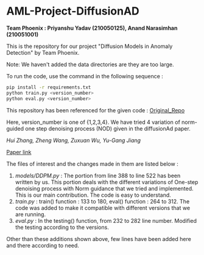 # AML-Project-DiffusionAD

**Team Phoenix : Priyanshu Yadav (210050125), Anand Narasimhan (210051001)**

This is the repository for our project "Diffusion Models in Anomaly Detection" by Team Phoenix. 

Note: We haven't added the data directories are they are too large. 

To run the code, use the command in the following sequence : 
```bash
pip install -r requirements.txt
python train.py <version_number>
python eval.py <version_number>
```

This repository has been referenced for the given code : [Original_Repo](https://github.com/HuiZhang0812/DiffusionAD?tab=readme-ov-file)

Here, version_number is one of {1,2,3,4}. We have tried 4 variation of norm-guided one step denoising process (NOD) given in the diffusionAd paper.

*Hui Zhang, Zheng Wang, Zuxuan Wu, Yu-Gang Jiang*

[Paper link](https://arxiv.org/abs/2303.08730) 


The files of interest and the changes made in them are listed below : 
1. *models/DDPM.py* : The portion from line 388 to line 522 has been written by us. This portion deals with the different variations of One-step denoising process with Norm guidance that we tried and implemented. This is our main contribution. The code is easy to understand. 
2. *train.py* : train() function : 133 to 180,  eval() function : 264 to 312. The code was added to make it compatible with different versions that we are running.
3. *eval.py* : In the testing() function, from 232 to 282 line number. Modified the testing according to the versions.



Other than these additions shown above, few lines have been added here and there according to need.
